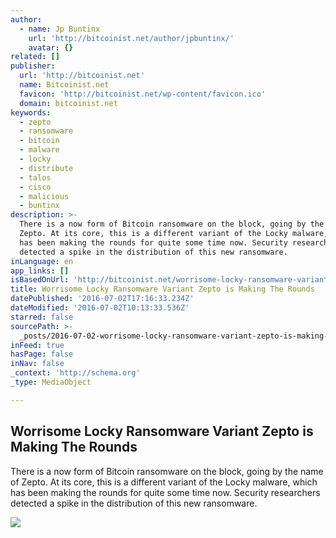 ```yaml
---
author:
  - name: Jp Buntinx
    url: 'http://bitcoinist.net/author/jpbuntinx/'
    avatar: {}
related: []
publisher:
  url: 'http://bitcoinist.net'
  name: Bitcoinist.net
  favicon: 'http://bitcoinist.net/wp-content/favicon.ico'
  domain: bitcoinist.net
keywords:
  - zepto
  - ransomware
  - bitcoin
  - malware
  - locky
  - distribute
  - talos
  - cisco
  - malicious
  - buntinx
description: >-
  There is a now form of Bitcoin ransomware on the block, going by the name of
  Zepto. At its core, this is a different variant of the Locky malware, which
  has been making the rounds for quite some time now. Security researchers
  detected a spike in the distribution of this new ransomware.
inLanguage: en
app_links: []
isBasedOnUrl: 'http://bitcoinist.net/worrisome-locky-ransomware-variant-zepto-making-rounds/'
title: Worrisome Locky Ransomware Variant Zepto is Making The Rounds
datePublished: '2016-07-02T17:16:33.234Z'
dateModified: '2016-07-02T10:13:33.536Z'
starred: false
sourcePath: >-
  _posts/2016-07-02-worrisome-locky-ransomware-variant-zepto-is-making-the-round.md
inFeed: true
hasPage: false
inNav: false
_context: 'http://schema.org'
_type: MediaObject

---
```

<article style=""><h1>Worrisome Locky Ransomware Variant Zepto is Making The Rounds</h1><p>There is a now form of Bitcoin ransomware on the block, going by the name of Zepto. At its core, this is a different variant of the Locky malware, which has been making the rounds for quite some time now. Security researchers detected a spike in the distribution of this new ransomware.</p><img src="http://bitcoinist.net/wp-content/uploads/2016/07/shutterstock_433275982.jpg" /></article>